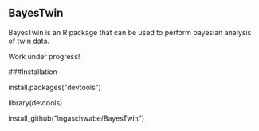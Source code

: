 ## BayesTwin
BayesTwin is an R package that can be used to perform bayesian analysis of twin data. 

Work under progress!




###Installation

install.packages("devtools")

library(devtools)

install_github("ingaschwabe/BayesTwin")